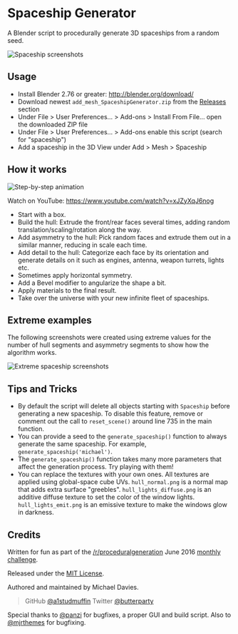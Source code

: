 # Spaceship Generator

A Blender script to procedurally generate 3D spaceships from a random seed.

![Spaceship screenshots](https://raw.githubusercontent.com/a1studmuffin/SpaceshipGenerator/master/screenshots/spaceships_grid.jpg)

Usage
-----
* Install Blender 2.76 or greater: http://blender.org/download/
* Download newest `add_mesh_SpaceshipGenerator.zip` from the [Releases](https://github.com/a1studmuffin/SpaceshipGenerator/releases) section
* Under File > User Preferences... > Add-ons > Install From File... open the downloaded ZIP file
* Under File > User Preferences... > Add-ons enable this script (search for "spaceship")
* Add a spaceship in the 3D View under Add > Mesh > Spaceship

How it works
------------

![Step-by-step animation](https://raw.githubusercontent.com/a1studmuffin/SpaceshipGenerator/master/screenshots/step-by-step-animation.gif)

Watch on YouTube: https://www.youtube.com/watch?v=xJZyXqJ6nog

* Start with a box.
* Build the hull: Extrude the front/rear faces several times, adding random translation/scaling/rotation along the way.
* Add asymmetry to the hull: Pick random faces and extrude them out in a similar manner, reducing in scale each time.
* Add detail to the hull: Categorize each face by its orientation and generate details on it such as engines, antenna, weapon turrets, lights etc.
* Sometimes apply horizontal symmetry.
* Add a Bevel modifier to angularize the shape a bit.
* Apply materials to the final result.
* Take over the universe with your new infinite fleet of spaceships.

Extreme examples
----------------
The following screenshots were created using extreme values for the number of hull segments and asymmetry segments to show how the algorithm works.

![Extreme spaceship screenshots](https://raw.githubusercontent.com/a1studmuffin/SpaceshipGenerator/master/screenshots/extreme_examples.jpg)

Tips and Tricks
---------------
* By default the script will delete all objects starting with `Spaceship` before generating a new spaceship. To disable this feature, remove or comment out the call to `reset_scene()` around line 735 in the main function.
* You can provide a seed to the `generate_spaceship()` function to always generate the same spaceship. For example, `generate_spaceship('michael')`.
* The `generate_spaceship()` function takes many more parameters that affect the generation process. Try playing with them!
* You can replace the textures with your own ones. All textures are applied using global-space cube UVs. `hull_normal.png` is a normal map that adds extra surface "greebles". `hull_lights_diffuse.png` is an additive diffuse texture to set the color of the window lights. `hull_lights_emit.png` is an emissive texture to make the windows glow in darkness.

Credits
-------
Written for fun as part of the [/r/proceduralgeneration](https://www.reddit.com/r/proceduralgeneration/) June 2016 [monthly challenge](https://www.reddit.com/r/proceduralgeneration/comments/4mn9gj/monthly_challenge_7_june_2016_procedural/).

Released under the [MIT License].

Authored and maintained by Michael Davies.

> GitHub [@a1studmuffin](https://github.com/a1studmuffin)
> Twitter [@butterparty](https://twitter.com/butterparty)

Special thanks to [@panzi](https://github.com/panzi) for bugfixes, a proper GUI and build script. Also to [@mjrthemes](https://github.com/mjrthemes) for bugfixing.

[MIT License]: http://mit-license.org/
